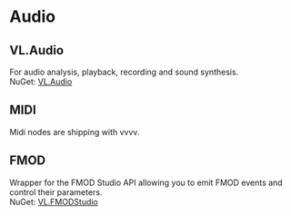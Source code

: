 # Audio

## VL.Audio

For audio analysis, playback, recording and sound synthesis.  
NuGet: [VL.Audio](https://www.nuget.org/packages/VL.Audio)

## MIDI

Midi nodes are shipping with vvvv.

## FMOD 
Wrapper for the FMOD Studio API allowing you to emit FMOD events and control their parameters.  
NuGet: [VL.FMODStudio](https://www.nuget.org/packages/VL.FMODStudio)